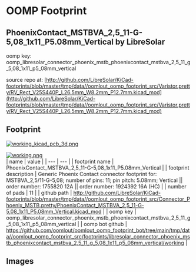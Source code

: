 # OOMP Footprint  
## PhoenixContact_MSTBVA_2,5_11-G-5,08_1x11_P5.08mm_Vertical  by LibreSolar  
  
oomp key: oomp_libresolar_connector_phoenix_mstb_phoenixcontact_mstbva_2,5_11_g_5,08_1x11_p5_08mm_vertical  
  
source repo at: [http://github.com/LibreSolar/KiCad-footprints/blob/master/tmp/data//oomlout_oomp_footprint_src/Varistor.pretty/RV_Rect_V25S440P_L26.5mm_W8.2mm_P12.7mm.kicad_mod](http://github.com/LibreSolar/KiCad-footprints/blob/master/tmp/data//oomlout_oomp_footprint_src/Varistor.pretty/RV_Rect_V25S440P_L26.5mm_W8.2mm_P12.7mm.kicad_mod)  
## Footprint  
  
[![working_kicad_pcb_3d.png](working_kicad_pcb_3d_600.png)](working_kicad_pcb_3d.png)  
  
[![working.png](working_600.png)](working.png)  
| name | value | 
| --- | --- | 
| footprint name | PhoenixContact_MSTBVA_2,5_11-G-5,08_1x11_P5.08mm_Vertical | 
| footprint description | Generic Phoenix Contact connector footprint for: MSTBVA_2,5/11-G-5,08; number of pins: 11; pin pitch: 5.08mm; Vertical || order number: 1755820 12A || order number: 1924392 16A (HC) | 
| number of pads | 11 | 
| github path | http://github.com/LibreSolar/KiCad-footprints/blob/master/tmp/data//oomlout_oomp_footprint_src/Connector_Phoenix_MSTB.pretty/PhoenixContact_MSTBVA_2,5_11-G-5,08_1x11_P5.08mm_Vertical.kicad_mod | 
| oomp key | oomp_libresolar_connector_phoenix_mstb_phoenixcontact_mstbva_2,5_11_g_5,08_1x11_p5_08mm_vertical | 
| oomp bot github | https://github.com/oomlout/oomlout_oomp_footprint_bot/tree/main/tmp/data//oomlout_oomp_footprint_src/footprints/libresolar_connector_phoenix_mstb_phoenixcontact_mstbva_2,5_11_g_5,08_1x11_p5_08mm_vertical/working | 
## Images  
